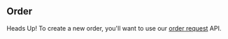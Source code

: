 ## Order

<aside class="notice">Heads Up!  To create a new order, you'll want to use our <a href="#">order request</a> API.</aside>